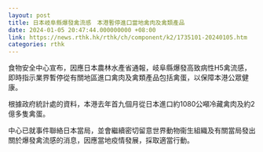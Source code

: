 ```yaml
---
layout: post
title: 日本岐阜縣爆發禽流感　本港暫停進口當地禽肉及禽類產品
date: 2024-01-05 20:47:44.000000000 +08:00
link: https://news.rthk.hk/rthk/ch/component/k2/1735101-20240105.htm
categories: rthk
---
```


食物安全中心宣布，因應日本農林水產省通報，岐阜縣爆發高致病性H5禽流感，即時指示業界暫停從有關地區進口禽肉及禽類產品包括禽蛋，以保障本港公眾健康。

根據政府統計處的資料，本港去年首九個月從日本進口約1080公噸冷藏禽肉及約2億多隻禽蛋。

中心已就事件聯絡日本當局，並會繼續密切留意世界動物衞生組織及有關當局發出關於爆發禽流感的消息，因應當地疫情發展，採取適當行動。
